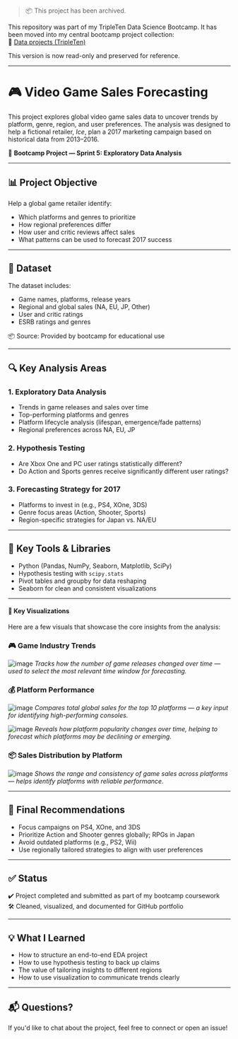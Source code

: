 > 📦 This project has been archived.

This repository was part of my TripleTen Data Science Bootcamp. It has been moved into my central bootcamp project collection:  
🔗 [Data projects (TripleTen)](https://github.com/littleteapot3/data-projects-tripleten)

This version is now read-only and preserved for reference.

----


# 🎮 Video Game Sales Forecasting

This project explores global video game sales data to uncover trends by platform, genre, region, and user preferences. The analysis was designed to help a fictional retailer, *Ice*, plan a 2017 marketing campaign based on historical data from 2013–2016.

📍 **Bootcamp Project — Sprint 5: Exploratory Data Analysis**

---

## 📊 Project Objective

Help a global game retailer identify:
- Which platforms and genres to prioritize
- How regional preferences differ
- How user and critic reviews affect sales
- What patterns can be used to forecast 2017 success

---

## 📁 Dataset

The dataset includes:
- Game names, platforms, release years
- Regional and global sales (NA, EU, JP, Other)
- User and critic ratings
- ESRB ratings and genres

📦 Source: Provided by bootcamp for educational use

---

## 🔍 Key Analysis Areas

### 1. **Exploratory Data Analysis**
- Trends in game releases and sales over time
- Top-performing platforms and genres
- Platform lifecycle analysis (lifespan, emergence/fade patterns)
- Regional preferences across NA, EU, JP

### 2. **Hypothesis Testing**
- Are Xbox One and PC user ratings statistically different?
- Do Action and Sports genres receive significantly different user ratings?

### 3. **Forecasting Strategy for 2017**
- Platforms to invest in (e.g., PS4, XOne, 3DS)
- Genre focus areas (Action, Shooter, Sports)
- Region-specific strategies for Japan vs. NA/EU

---

## 🧪 Key Tools & Libraries

- Python (Pandas, NumPy, Seaborn, Matplotlib, SciPy)
- Hypothesis testing with `scipy.stats`
- Pivot tables and groupby for data reshaping
- Seaborn for clean and consistent visualizations

---

#### 📸 Key Visualizations

Here are a few visuals that showcase the core insights from the analysis:

### 🎮 Game Industry Trends
![image](https://github.com/user-attachments/assets/1493a2c5-5d02-4310-9ef1-aa132ef850ba)
*Tracks how the number of game releases changed over time — used to select the most relevant time window for forecasting.*

### 💰 Platform Performance
![image](https://github.com/user-attachments/assets/a49f5e55-4780-48a2-97bc-1da365b04739)
*Compares total global sales for the top 10 platforms — a key input for identifying high-performing consoles.*

![image](https://github.com/user-attachments/assets/f613e8f4-7b68-4646-be81-669ae2c67662)
*Reveals how platform popularity changes over time, helping to forecast which platforms may be declining or emerging.*

### 📦 Sales Distribution by Platform
![image](https://github.com/user-attachments/assets/bf233b93-9bb9-4fef-acc6-41ebe6425923) 
*Shows the range and consistency of game sales across platforms — helps identify platforms with reliable performance.*

---

## 📌 Final Recommendations

- Focus campaigns on PS4, XOne, and 3DS
- Prioritize Action and Shooter genres globally; RPGs in Japan
- Avoid outdated platforms (e.g., PS2, Wii)
- Use regionally tailored strategies to align with user preferences

---

## ✅ Status

✔️ Project completed and submitted as part of my bootcamp coursework  
🛠️ Cleaned, visualized, and documented for GitHub portfolio

---

## 💡 What I Learned

- How to structure an end-to-end EDA project
- How to use hypothesis testing to back up claims
- The value of tailoring insights to different regions
- How to use visualization to communicate trends clearly

---

## 📬 Questions?

If you'd like to chat about the project, feel free to connect or open an issue!

